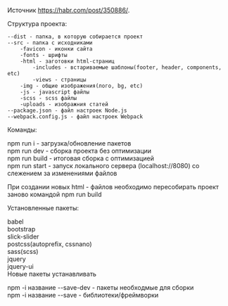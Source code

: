 Источник https://habr.com/post/350886/.

Структура проекта:

	--dist - папка, в которую собирается проект  
	--src - папка с исходниками
		-favicon - иконки сайта  
		-fonts - шрифты  
		-html - заготовки html-страниц 
			-includes - встариваемые шаблоны(footer, header, components, etc)  
			-views - страницы  
		-img - общие изображения(лого, bg, etc)
		-js - javascript файлы  
		-scss - scss файлы  
		-uploads - изображния статей  
	--package.json - файл настроек Node.js  
	--webpack.config.js - файл настроек Webpack  
Команды:

npm run i - загрузка/обновление пакетов  
npm run dev - сборка проекта без оптимизации  
npm run build - итоговая сборка с оптимизацией  
npm run start - запуск локального сервера (localhost://8080) со слежением за изменениями файлов  

При создании новых html - файлов необходимо пересобирать проект заново командой npm run build

Установленные пакеты:

babel  
bootstrap  
slick-slider  
postcss(autoprefix, cssnano)  
sass(scss)  
jquery  
jquery-ui  
Новые пакеты устанавливать  

npm -i название --save-dev - пакеты необходмые для сборки  
npm -i название --save - библиотеки/фреймворки